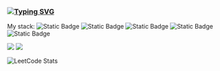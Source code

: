 ### [![Typing SVG](https://readme-typing-svg.herokuapp.com?color=%2336BCF7&lines=Python+developer)](https://git.io/typing-svg)

My stack: ![Static Badge](https://img.shields.io/badge/Python-brightgreen?style=plastic&color=%23011e85) ![Static Badge](https://img.shields.io/badge/FastAPI-brightgreen?style=plastic&color=%2300ff77) ![Static Badge](https://img.shields.io/badge/Django-brightgreen?style=plastic&color=%2301853f) ![Static Badge](https://img.shields.io/badge/Flask-brightgreen?style=plastic&color=%235678f5) ![Static Badge](https://img.shields.io/badge/PostgreSQL-brightgreen?style=plastic&color=%237f99f5) 



![](http://github-profile-summary-cards.vercel.app/api/cards/profile-details?username=keyayeten&theme=cobalt)
![](http://github-profile-summary-cards.vercel.app/api/cards/most-commit-language?username=keyayeten&theme=cobalt)

![LeetCode Stats](https://leetcard.jacoblin.cool/keyayeten?theme=dark&font=Fraunces&ext=activity)
